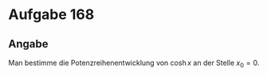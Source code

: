 # Aufgabe 168
## Angabe

Man bestimme die Potenzreihenentwicklung von $\cosh{x}$ an der Stelle $x_0 = 0$.
